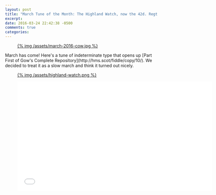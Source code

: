 ```yaml
---
layout: post
title: "March Tune of the Month: The Highland Watch, now the 42d. Regt. or Royal Highlanders"
excerpt:
date: 2016-03-24 22:42:38 -0500
comments: true
categories:
---
```

<figure class="center">
  <a href="/assets/febcow.jpg">
    {% img /assets/march-2016-cow.jpg  %}
  </a>
</figure>
March has come! Here's a tune of indeterminate type that opens up [Part First of Gow's Complete Repository](http://hms.scot/fiddle/copy/10/). We decided to treat it as a slow march and think it turned out nicely.

<figure>
  <a href="/assets/highland-watch.png">
    {% img /assets/highland-watch.png  %}
  </a>
</figure>

<div class="video-player">
  <figure>
    <iframe width="640" height="360" src="//www.youtube.com/embed/vHXJANIzJX0" frameborder="0" allowfullscreen></iframe>
  </figure>
</div>

